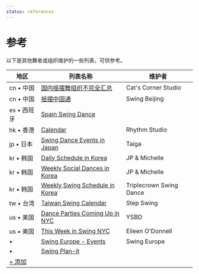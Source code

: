 ```yaml
---
status: references
---
```


# 参考

以下是其他舞者或组织维护的一些列表，可供参考。

| 地区 | 列表名称 | 维护者 |
| --- | --- | --- |
| cn • 中国 | [国内摇摆舞组织不完全汇总](https://mp.weixin.qq.com/s/UdH0yMKJv0TVOQbIcA2h1A) | Cat's Corner Studio |
| cn • 中国 | [摇摆中国通](https://swingbeijing.com/socialdanceinchina) | Swing Beijing |
| es • 西班牙 | [Spain Swing Dance](https://spainswingdance.com) |  |
| hk • 香港 | [Calendar](https://rhythmstudiohk.com/calendar/) | Rhythm Studio |
| jp • 日本 | [Swing Dance Events in Japan](https://sites.google.com/view/swingdanceeventsinjapan/home) | Taiga |
| kr • 韩国 | [Daily Schedule in Korea](https://www.michellejpswing.com/dancing-in-korea/daily) | JP & Michelle |
| kr • 韩国 | [Weekly Social Dances in Korea](https://www.michellejpswing.com/dancing-in-korea/weekly) | JP & Michelle |
| kr • 韩国 | [Weekly Swing Schedule in Korea](https://docs.google.com/spreadsheets/d/1f2y-doDtxlxZwswSB-yWs5n7A01xBccFQLDnFCLnTns) | Triplecrown Swing Dance |
| tw • 台湾 | [Taiwan Swing Calendar](https://stepswing.com/index.php/calendar/taiwan-swing-calendar) | Step Swing |
| us • 美国 | [Dance Parties Coming Up in NYC](https://www.youshouldbedancing.nyc/dance-parties-1) | YSBD |
| us • 美国 | [This Week in Swing NYC](https://thisweekinswingnyc.com) | Eileen O'Donnell |
|  •  | [Swing Europe - Events](https://swingingeurope.eu/events) | Swing Europe |
|  •  | [Swing Plan-it](https://www.swingplanit.com) |  |
| [+ 添加](https://github.com/swingdance/references/issues/new)
